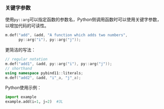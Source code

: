 ### 关键字参数

使用`py::arg`可以指定函数的参数名，Python侧调用函数时可以使用关键字参数，以增加代码的可读性。
```c++
m.def("add", &add, "A function which adds two numbers",
      py::arg("i"), py::arg("j"));
```

更简洁的写法：
```c++
// regular notation
m.def("add1", &add, py::arg("i"), py::arg("j"));
// shorthand
using namespace pybind11::literals;
m.def("add2", &add, "i"_a, "j"_a);
```

Python使用示例：
```python
import example
example.add(i=1, j=2)  #3L
```
